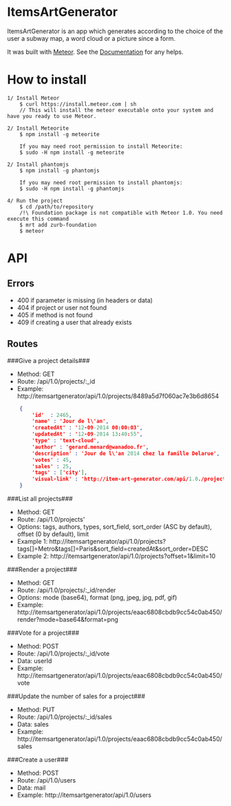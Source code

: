 # ItemsArtGenerator

ItemsArtGenerator is an app which generates according to the choice of the user a subway map, a word cloud or a picture since a form.

It was built with [Meteor](http://meteor.com). See the [Documentation](http://docs.meteor.com/#/full/) for any helps.

# How to install

    1/ Install Meteor
        $ curl https://install.meteor.com | sh 
        // This will install the meteor executable onto your system and have you ready to use Meteor.

    2/ Install Meteorite
        $ npm install -g meteorite

        If you may need root permission to install Meteorite:
        $ sudo -H npm install -g meteorite

    2/ Install phantomjs
        $ npm install -g phantomjs

        If you may need root permission to install phantomjs:
        $ sudo -H npm install -g phantomjs

    4/ Run the project
        $ cd /path/to/repository
        /!\ Foundation package is not compatible with Meteor 1.0. You need execute this command
        $ mrt add zurb-foundation
        $ meteor

# API

## Errors ##

 * 400 if parameter is missing (in headers or data)
 * 404 if project or user not found
 * 405 if method is not found
 * 409 if creating a user that already exists

## Routes ##

###Give a project details###

 * Method: GET
 * Route: /api/1.0/projects/:_id
 * Example: http://itemsartgenerator/api/1.0/projects/8489a5d7f060ac7e3b6d8654

```json
    {
        'id'  : 2465,
        'name' : 'Jour de l\'an',
        'createdAt' : '12-09-2014 00:00:03',
        'updatedAt' : '12-09-2014 13:40:55',
        'type' : 'text-cloud',
        'author' : 'gerard.menard@wanadoo.fr',
        'description' : 'Jour de l\'an 2014 chez la famille Delarue',
        'votes' : 45,
        'sales' : 25,
        'tags' : ['city'],
        'visual-link' : 'http://item-art-generator.com/api/1.0./projects/2465
    }
```

###List all projects###

 * Method: GET
 * Route: /api/1.0/projects'
 * Options: tags, authors, types, sort_field, sort_order (ASC by default), offset (0 by default), limit
 * Example 1: http://itemsartgenerator/api/1.0/projects?tags[]=Metro&tags[]=Paris&sort_field=createdAt&sort_order=DESC
 * Example 2: http://itemsartgenerator/api/1.0/projects?offset=1&limit=10

###Render a project###

 * Method: GET
 * Route: /api/1.0/projects/:_id/render
 * Options: mode (base64), format (png, jpeg, jpg, pdf, gif)
 * Example: http://itemsartgenerator/api/1.0/projects/eaac6808cbdb9cc54c0ab450/render?mode=base64&format=png

###Vote for a project###

 * Method: POST
 * Route: /api/1.0/projects/:_id/vote
 * Data: userId
 * Example: http://itemsartgenerator/api/1.0/projects/eaac6808cbdb9cc54c0ab450/vote

###Update the number of sales for a project###

 * Method: PUT
 * Route: /api/1.0/projects/:_id/sales
 * Data: sales
 * Example: http://itemsartgenerator/api/1.0/projects/eaac6808cbdb9cc54c0ab450/sales

###Create a user###

 * Method: POST
 * Route: /api/1.0/users
 * Data: mail
 * Example: http://itemsartgenerator/api/1.0/users

